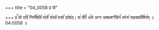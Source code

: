 +++
title = "04_0058 प्र यो"

+++
प्र꣢꣫ यो रा꣣ये꣡ निनी꣢꣯षति꣣ म꣢र्तो꣣ य꣡स्ते꣢ वसो꣣ दा꣡श꣢त्। स꣢ वी꣣रं꣡ ध꣢त्ते अग्न उक्थशꣳ꣣सि꣢नं꣣ त्म꣡ना꣢ सहस्रपो꣣षि꣡ण꣢म् ॥ 04:0058 ॥
